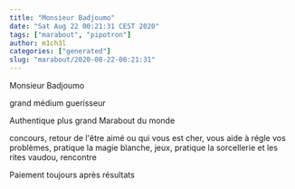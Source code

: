 ```yaml
---
title: "Monsieur Badjoumo"
date: "Sat Aug 22 00:21:31 CEST 2020"
tags: ["marabout", "pipotron"]
author: m1ch3l
categories: ["generated"]
slug: "marabout/2020-08-22-00:21:31"
---
```


Monsieur Badjoumo

grand médium guerisseur

Authentique plus grand Marabout du monde

concours, retour de l'être aimé ou qui vous est cher, vous aide à régle vos problèmes, pratique la magie blanche, jeux, pratique la sorcellerie et les rites vaudou, rencontre

Paiement toujours après résultats
